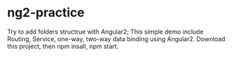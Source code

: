 # ng2-practice

Try to add folders structrue with Angular2; This simple demo include Routing, Service, one-way, two-way data binding using Angular2. Download this project, then npm insall, npm start.
